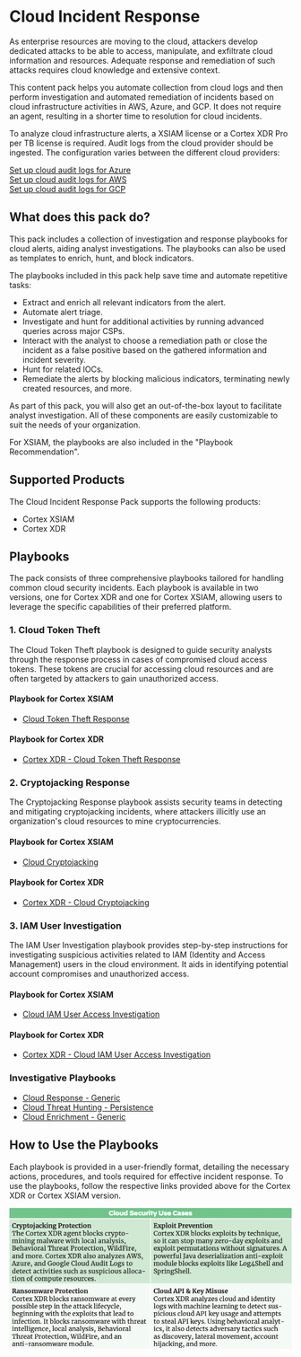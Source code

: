# Cloud Incident Response

As enterprise resources are moving to the cloud, attackers develop dedicated attacks to be able to access, manipulate, and exfiltrate cloud information and resources. Adequate response and remediation of such attacks requires cloud knowledge and extensive context.

This content pack helps you automate collection from cloud logs and then perform investigation and automated remediation of incidents based on cloud infrastructure activities in AWS, Azure, and GCP. It does not require an agent, resulting in a shorter time to resolution for cloud incidents.

To analyze cloud infrastructure alerts, a XSIAM license or a Cortex XDR Pro per TB license is required. Audit logs from the cloud provider should be ingested. The configuration varies between the different cloud providers:

[Set up cloud audit logs for Azure](https://docs-cortex.paloaltonetworks.com/r/Cortex-XDR/Cortex-XDR-Pro-Administrator-Guide/Ingest-Logs-from-Google-Kubernetes-Engine)  
[Set up cloud audit logs for AWS](https://docs-cortex.paloaltonetworks.com/r/Cortex-XDR/Cortex-XDR-Pro-Administrator-Guide/External-Data-Ingestion-Vendor-Support)  
[Set up cloud audit logs for GCP](https://docs-cortex.paloaltonetworks.com/r/Cortex-XDR/Cortex-XDR-Pro-Administrator-Guide/Ingest-Logs-and-Data-from-a-GCP-Pub/Sub?tocId=xlX52RIi48J7B4I5mEr4mw)

## What does this pack do?

This pack includes a collection of investigation and response playbooks for cloud alerts, aiding analyst investigations. The playbooks can also be used as templates to enrich, hunt, and block indicators.

The playbooks included in this pack help save time and automate repetitive tasks:

- Extract and enrich all relevant indicators from the alert.
- Automate alert triage.
- Investigate and hunt for additional activities by running advanced queries across major CSPs.
- Interact with the analyst to choose a remediation path or close the incident as a false positive based on the gathered information and incident severity.
- Hunt for related IOCs.
- Remediate the alerts by blocking malicious indicators, terminating newly created resources, and more.

As part of this pack, you will also get an out-of-the-box layout to facilitate analyst investigation. All of these components are easily customizable to suit the needs of your organization.

For XSIAM, the playbooks are also included in the "Playbook Recommendation".

## Supported Products

The Cloud Incident Response Pack supports the following products:

- Cortex XSIAM
- Cortex XDR

## Playbooks

The pack consists of three comprehensive playbooks tailored for handling common cloud security incidents. Each playbook is available in two versions, one for Cortex XDR and one for Cortex XSIAM, allowing users to leverage the specific capabilities of their preferred platform.

### 1. Cloud Token Theft

The Cloud Token Theft playbook is designed to guide security analysts through the response process in cases of compromised cloud access tokens. These tokens are crucial for accessing cloud resources and are often targeted by attackers to gain unauthorized access.

#### Playbook for Cortex XSIAM
- [Cloud Token Theft Response](https://xsoar.pan.dev/docs/reference/playbooks/cloud-token-theft-response)

#### Playbook for Cortex XDR
- [Cortex XDR - Cloud Token Theft Response](https://xsoar.pan.dev/docs/reference/playbooks/cortex-xdr---x-cloud-token-theft-response)

### 2. Cryptojacking Response

The Cryptojacking Response playbook assists security teams in detecting and mitigating cryptojacking incidents, where attackers illicitly use an organization's cloud resources to mine cryptocurrencies.

#### Playbook for Cortex XSIAM
- [Cloud Cryptojacking](https://xsoar.pan.dev/docs/reference/playbooks/x-cloud-cryptomining)

#### Playbook for Cortex XDR
- [Cortex XDR - Cloud Cryptojacking](https://xsoar.pan.dev/docs/reference/playbooks/cortex-xdr---cloud-cryptomining)

### 3. IAM User Investigation

The IAM User Investigation playbook provides step-by-step instructions for investigating suspicious activities related to IAM (Identity and Access Management) users in the cloud environment. It aids in identifying potential account compromises and unauthorized access.

#### Playbook for Cortex XSIAM
- [Cloud IAM User Access Investigation](https://xsoar.pan.dev/docs/reference/playbooks/cloud-iam-user-access-investigation)

#### Playbook for Cortex XDR
- [Cortex XDR - Cloud IAM User Access Investigation](https://xsoar.pan.dev/docs/reference/playbooks/cortex-xdr---cloud-iam-user-access-investigation)

### Investigative Playbooks

* [Cloud Response - Generic](https://xsoar.pan.dev/docs/reference/playbooks/cloud-response---generic)
* [Cloud Threat Hunting - Persistence](https://xsoar.pan.dev/docs/reference/playbooks/cloud-threat-hunting---persistence)
* [Cloud Enrichment - Generic](https://xsoar.pan.dev/docs/reference/playbooks/cloud-enrichment---generic)

## How to Use the Playbooks

Each playbook is provided in a user-friendly format, detailing the necessary actions, procedures, and tools required for effective incident response. To use the playbooks, follow the respective links provided above for the Cortex XDR or Cortex XSIAM version.


![Cloud Incident Response](doc_files/Cloud_Incident_Response.png)